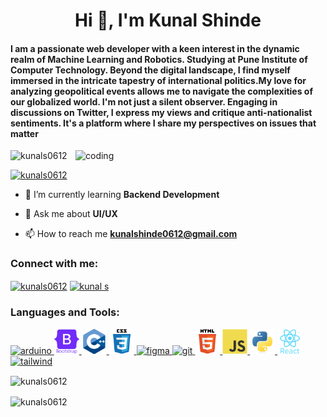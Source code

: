 <h1 align="center">Hi 👋, I'm Kunal Shinde</h1>
<h4 align="left">I am a passionate web developer with a keen interest in the dynamic realm of Machine Learning and Robotics. Studying at Pune Institute of Computer Technology. Beyond the digital landscape, I find myself immersed in the intricate tapestry of international politics.My love for analyzing geopolitical events allows me to navigate the complexities of our globalized world. I'm not just a silent observer. Engaging in discussions on Twitter, I express my views and critique anti-nationalist sentiments. It's a platform where I share my perspectives on issues that matter</h4>
<img align = "right" alt="coding" width="400" src="https://camo.githubusercontent.com/30f786dd26e83d30d92f7a413a17a011723a49b1f38e4e73170ccc10f7e4194e/68747470733a2f2f6d69726f2e6d656469756d2e636f6d2f6d61782f313336302f312a6e57515f55354e4b45664e6547435466685f322d4d772e676966">


<p align="left"> <img src="https://komarev.com/ghpvc/?username=kunals0612&label=Profile%20views&color=0e75b6&style=flat" alt="kunals0612" /> </p>

<p align="left"> <a href="https://twitter.com/kunals0612" target="blank"><img src="https://img.shields.io/twitter/follow/kunals0612?logo=twitter&style=for-the-badge" alt="kunals0612" /></a> </p>

- 🌱 I’m currently learning **Backend Development**

- 💬 Ask me about **UI/UX**

- 📫 How to reach me **kunalshinde0612@gmail.com**

<h3 align="left">Connect with me:</h3>
<p align="left">
<a href="https://twitter.com/kunals0612" target="blank"><img align="center" src="https://raw.githubusercontent.com/rahuldkjain/github-profile-readme-generator/master/src/images/icons/Social/twitter.svg" alt="kunals0612" height="30" width="40" /></a>
<a href="https://linkedin.com/in/kunal s" target="blank"><img align="center" src="https://raw.githubusercontent.com/rahuldkjain/github-profile-readme-generator/master/src/images/icons/Social/linked-in-alt.svg" alt="kunal s" height="30" width="40" /></a>
</p>

<h3 align="left">Languages and Tools:</h3>
<p align="left"> <a href="https://www.arduino.cc/" target="_blank" rel="noreferrer"> <img src="https://cdn.worldvectorlogo.com/logos/arduino-1.svg" alt="arduino" width="40" height="40"/> </a> <a href="https://getbootstrap.com" target="_blank" rel="noreferrer"> <img src="https://raw.githubusercontent.com/devicons/devicon/master/icons/bootstrap/bootstrap-plain-wordmark.svg" alt="bootstrap" width="40" height="40"/> </a> <a href="https://www.w3schools.com/cpp/" target="_blank" rel="noreferrer"> <img src="https://raw.githubusercontent.com/devicons/devicon/master/icons/cplusplus/cplusplus-original.svg" alt="cplusplus" width="40" height="40"/> </a> <a href="https://www.w3schools.com/css/" target="_blank" rel="noreferrer"> <img src="https://raw.githubusercontent.com/devicons/devicon/master/icons/css3/css3-original-wordmark.svg" alt="css3" width="40" height="40"/> </a> <a href="https://www.figma.com/" target="_blank" rel="noreferrer"> <img src="https://www.vectorlogo.zone/logos/figma/figma-icon.svg" alt="figma" width="40" height="40"/> </a> <a href="https://git-scm.com/" target="_blank" rel="noreferrer"> <img src="https://www.vectorlogo.zone/logos/git-scm/git-scm-icon.svg" alt="git" width="40" height="40"/> </a> <a href="https://www.w3.org/html/" target="_blank" rel="noreferrer"> <img src="https://raw.githubusercontent.com/devicons/devicon/master/icons/html5/html5-original-wordmark.svg" alt="html5" width="40" height="40"/> </a> <a href="https://developer.mozilla.org/en-US/docs/Web/JavaScript" target="_blank" rel="noreferrer"> <img src="https://raw.githubusercontent.com/devicons/devicon/master/icons/javascript/javascript-original.svg" alt="javascript" width="40" height="40"/> </a> <a href="https://www.python.org" target="_blank" rel="noreferrer"> <img src="https://raw.githubusercontent.com/devicons/devicon/master/icons/python/python-original.svg" alt="python" width="40" height="40"/> </a> <a href="https://reactjs.org/" target="_blank" rel="noreferrer"> <img src="https://raw.githubusercontent.com/devicons/devicon/master/icons/react/react-original-wordmark.svg" alt="react" width="40" height="40"/> </a> <a href="https://tailwindcss.com/" target="_blank" rel="noreferrer"> <img src="https://www.vectorlogo.zone/logos/tailwindcss/tailwindcss-icon.svg" alt="tailwind" width="40" height="40"/> </a> </p>

<p><img align="center" src="https://github-readme-stats.vercel.app/api/top-langs?username=kunals0612&show_icons=true&locale=en&layout=compact" alt="kunals0612" /></p>

<p><img align="center" src="https://github-readme-streak-stats.herokuapp.com/?user=kunals0612&" alt="kunals0612" /></p>
